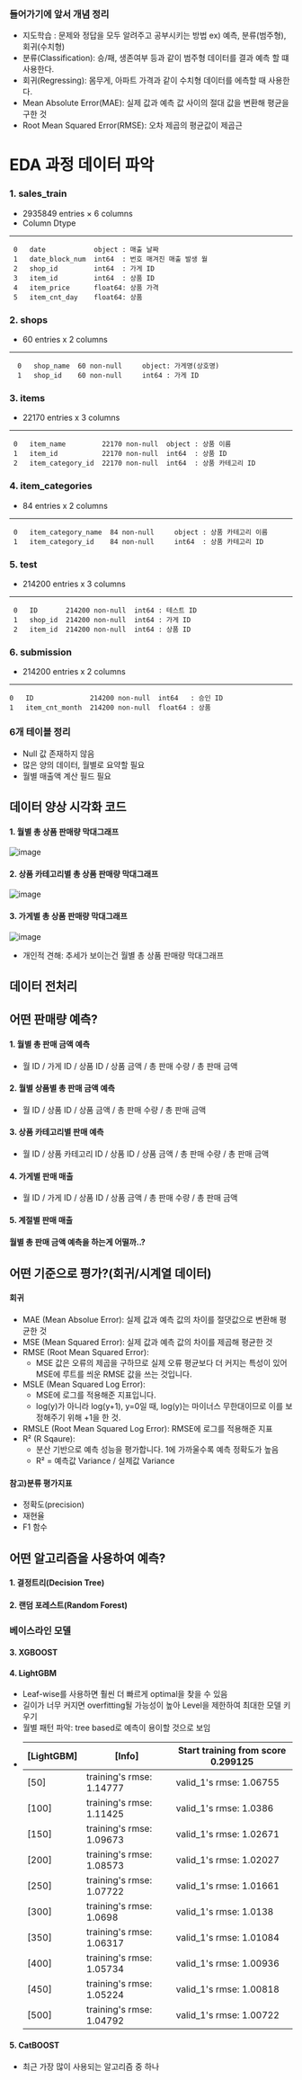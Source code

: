 ### 들어가기에 앞서 개념 정리 
* 지도학습 : 문제와 정답을 모두 알려주고 공부시키는 방법
    ex) 예측, 분류(범주형), 회귀(수치형)
* 분류(Classification): 승/패, 생존여부 등과 같이 범주형 데이터를 결과 예측 할 떄 사용한다.
* 회귀(Regressing): 몸무게, 아파트 가격과 같이 수치형 데이터를 에측할 때 사용한다.
* Mean Absolute Error(MAE): 실제 값과 예측 값 사이의 절대 값을 변환해 평균을 구한 것
* Root Mean Squared Error(RMSE): 오차 제곱의 평균값이 제곱근

# EDA 과정 데이터 파악

### 1. sales_train
- 2935849 entries × 6 columns
-    Column          Dtype  
---  ------          -----  
	 0   date            object : 매출 날짜
	 1   date_block_num  int64  : 번호 매겨진 매출 발생 월
	 2   shop_id         int64  : 가게 ID
	 3   item_id         int64  : 상품 ID
	 4   item_price      float64: 상품 가격
	 5   item_cnt_day    float64: 상품 
                            
### 2. shops
- 60 entries x 2 columns
---  ------     --------------  ----- 
	  0   shop_name  60 non-null     object: 가게명(상호명)
	  1   shop_id    60 non-null     int64 : 가게 ID

### 3. items
- 22170 entries x 3 columns
---  ------            --------------  ----- 
	 0   item_name         22170 non-null  object : 상품 이름
	 1   item_id           22170 non-null  int64  : 상품 ID
	 2   item_category_id  22170 non-null  int64  : 상품 카테고리 ID

 ### 4. item_categories
- 84 entries x 2 columns
---  ------              --------------  ----- 
	 0   item_category_name  84 non-null     object : 상품 카테고리 이름
	 1   item_category_id    84 non-null     int64  : 상품 카테고리 ID

 ### 5. test
 - 214200 entries x 3 columns
---  ------   --------------   -----
	 0   ID       214200 non-null  int64 : 테스트 ID
	 1   shop_id  214200 non-null  int64 : 가게 ID
	 2   item_id  214200 non-null  int64 : 상품 ID

 ### 6. submission
 - 214200 entries x 2 columns
---  ------          --------------   -----  
 	0   ID              214200 non-null  int64   : 승인 ID
 	1   item_cnt_month  214200 non-null  float64 : 상품 

 ### 6개 테이블 정리
 - Null 값 존재하지 않음
 - 많은 양의 데이터, 월별로 요약할 필요
 - 월별 매출액 계산 필드 필요

## 데이터 양상 시각화 코드
#### 1. 월별 총 상품 판매량 막대그래프

![image](https://github.com/eeoooo/mini_project/assets/133926006/3a7b049e-088d-49a1-97a7-84cd77731e19)

#### 2. 상품 카테고리별 총 상품 판매량 막대그래프

![image](https://github.com/eeoooo/mini_project/assets/133926006/5202d73f-1114-49d8-985b-1e4cfc0db42b)

#### 3. 가게별 총 상품 판매량 막대그래프

![image](https://github.com/eeoooo/mini_project/assets/133926006/dae24ce5-2905-482a-bc0c-a7766dce5177)

* 개인적 견해: 추세가 보이는건 월별 총 상품 판매량 막대그래프

## 데이터 전처리


## 어떤 판매량 예측?
#### 1. 월별 총 판매 금액 예측
- 월 ID / 가게 ID / 상품 ID / 상품 금액 / 총 판매 수량 / 총 판매 금액

#### 2. 월별 상품별 총 판매 금액 예측
- 월 ID / 상품 ID / 상품 금액 / 총 판매 수량 / 총 판매 금액 

#### 3. 상품 카테고리별 판매 예측
- 월 ID / 상품 카테고리 ID / 상품 ID / 상품 금액 / 총 판매 수량 / 총 판매 금액

#### 4. 가게별 판매 매출
- 월 ID / 가게 ID / 상품 ID / 상품 금액 / 총 판매 수량 / 총 판매 금액

#### 5. 계절별 판매 매출

#### 월별 총 판매 금액 예측을 하는게 어떨까..?

## 어떤 기준으로 평가?(회귀/시계열 데이터)
#### 회귀
- MAE (Mean Absolue Error): 실제 값과 예측 값의 차이를 절댓값으로 변환해 평균한 것
- MSE (Mean Squared Error): 실제 값과 예측 값의 차이를 제곱해 평균한 것
- RMSE (Root Mean Squared Error):
  * MSE 값은 오류의 제곱을 구하므로 실제 오류 평균보다 더 커지는 특성이 있어 MSE에 루트를 씌운 RMSE 값을 쓰는 것입니다.
- MSLE (Mean Squared Log Error):
  * MSE에 로그를 적용해준 지표입니다.
  * log(y)가 아니라 log(y+1), y=0일 때, log(y)는 마이너스 무한대이므로 이를 보정해주기 위해 +1을 한 것.
- RMSLE (Root Mean Squared Log Error): RMSE에 로그를 적용해준 지표
- R² (R Sqaure):
  * 분산 기반으로 예측 성능을 평가합니다. 1에 가까울수록 예측 정확도가 높음
  * R² = 예측값 Variance / 실제값 Variance

#### 참고)분류 평가지표
- 정확도(precision)
- 재현율
- F1 함수

## 어떤 알고리즘을 사용하여 예측?

#### 1. 결정트리(Decision Tree)

#### 2. 랜덤 포레스트(Random Forest)

### 베이스라인 모델

#### 3. XGBOOST


#### 4. LightGBM
- Leaf-wise를 사용하면 훨씬 더 빠르게 optimal을 찾을 수 있음
- 길이가 너무 커지면 overfitting될 가능성이 높아  Level을 제한하여 최대한 모델 키우기
- 월별 패턴 파악: tree based로 예측이 용이할 것으로 보임
- 
	| [LightGBM] | [Info] | Start training from score 0.299125 |
	|----|---|---|
  	[50]|	training's rmse: 1.14777|	valid_1's rmse: 1.06755|
  	[100]|	training's rmse: 1.11425|	valid_1's rmse: 1.0386|
  	[150]|	training's rmse: 1.09673|	valid_1's rmse: 1.02671|
  	[200]|	training's rmse: 1.08573|	valid_1's rmse: 1.02027|
  	[250]|	training's rmse: 1.07722|	valid_1's rmse: 1.01661|
  	[300]|	training's rmse: 1.0698	|	valid_1's rmse: 1.0138|
  	[350]|	training's rmse: 1.06317|	valid_1's rmse: 1.01084|
  	[400]|	training's rmse: 1.05734|	valid_1's rmse: 1.00936|
  	[450]|	training's rmse: 1.05224|	valid_1's rmse: 1.00818|
  	[500]|	training's rmse: 1.04792|	valid_1's rmse: 1.00722|


#### 5. CatBOOST
 - 최근 가장 많이 사용되는 알고리즘 중 하나
